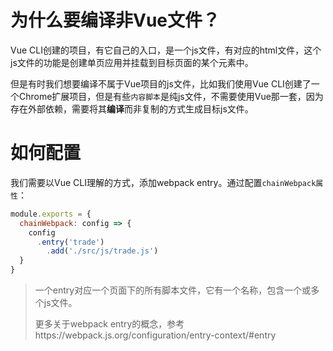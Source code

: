 # 为什么要编译非Vue文件？

Vue CLI创建的项目，有它自己的入口，是一个js文件，有对应的html文件，这个js文件的功能是创建单页应用并挂载到目标页面的某个元素中。

但是有时我们想要编译不属于Vue项目的js文件，比如我们使用Vue CLI创建了一个Chrome扩展项目，但是有些`内容脚本`是纯js文件，不需要使用Vue那一套，因为存在外部依赖，需要将其**编译**而非复制的方式生成目标js文件。

# 如何配置

我们需要以Vue CLI理解的方式，添加webpack entry。通过配置`chainWebpack属性`：

```javascript
module.exports = {
  chainWebpack: config => {
    config
      .entry('trade')
        .add('./src/js/trade.js')
  }
}
```

> 一个entry对应一个页面下的所有脚本文件，它有一个名称，包含一个或多个js文件。
>
> 更多关于webpack entry的概念，参考https://webpack.js.org/configuration/entry-context/#entry